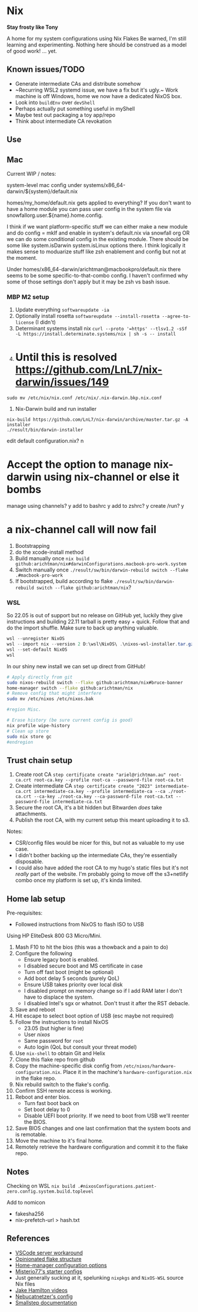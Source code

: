# Nix

**Stay frosty like Tony**

A home for my system configurations using Nix Flakes
Be warned, I'm still learning and experimenting.
Nothing here should be construed as a model of good work!
... yet.


## Known issues/TODO

- Generate intermediate CAs and distribute somehow
- ~Recurring WSL2 systemd issue, we have a fix but it's ugly.~ Work machine is off Windows, home we now have a dedicated NixOS box.
- Look into `buildEnv` over `devShell`
- Perhaps actually put something useful in myShell
- Maybe test out packaging a toy app/repo
- Think about intermediate CA revokation

## Use

## Mac

Current WIP / notes:

system-level mac config under systems/x86_64-darwin/${system}/default.nix

homes/my_home/default.nix gets applied to everything?
If you don't want to have a home module you can pass user config in the system file via snowfallorg.user.${name}.home.config.

I think if we want platform-specific stuff we can either make a new module and do config = mkIf and enable in system's default.nix via snowfall org OR we can do some conditional config in the existing module.
There should be some like system.isDarwin system.isLinux options there.
I think logically it makes sense to moduarize stuff like zsh enablement and config but not at the moment.

Under homes/x86_64-darwin/arichtman@macbookpro/default.nix there seems to be some specific-to-that-combo config.
I haven't confirmed why some of those settings don't apply but it may be zsh vs bash issue.

### MBP M2 setup

1. Update everything `softwareupdate -ia`
1. Optionally install rosetta `softwareupdate --install-rosetta --agree-to-license`
  (I didn't)
1. Determinant systems install nix `curl --proto '=https' --tlsv1.2 -sSf -L https://install.determinate.systems/nix | sh -s -- install`
1. # Until this is resolved https://github.com/LnL7/nix-darwin/issues/149
  `sudo mv /etc/nix/nix.conf /etc/nix/.nix-darwin.bkp.nix.conf`
1. Nix-Darwin build and run installer
```
nix-build https://github.com/LnL7/nix-darwin/archive/master.tar.gz -A installer
./result/bin/darwin-installer
```
edit default configuration.nix? n
# Accept the option to manage nix-darwin using nix-channel or else it bombs
manage using channels? y
add to bashrc y
add to zshrc? y
create /run? y
# a nix-channel call will now fail
1. Bootstrapping
  1. do the xcode-install method
  1. Build manually once `nix build github:arichtman/nix#darwinConfigurations.macbook-pro-work.system`
  1. Switch manually once `./result/sw/bin/darwin-rebuild switch --flake .#macbook-pro-work`
1. If bootstrapped, build according to flake `./result/sw/bin/darwin-rebuild switch --flake github:arichtman/nix`?

### WSL

So 22.05 is out of support but no release on GitHub yet, luckily they give instructions and building 22.11 tarball is pretty easy + quick.
Follow that and do the import shuffle.
Make sure to back up anything valuable.

```powershell
wsl --unregister NixOS
wsl --import nix --version 2 D:\wsl\NixOS\ .\nixos-wsl-installer.tar.gz
wsl --set-default NixOS
wsl
```

In our shiny new install we can set up direct from GitHub!

```Bash
# Apply directly from git
sudo nixos-rebuild switch --flake github:arichtman/nix#bruce-banner
home-manager switch --flake github:arichtman/nix
# Remove config that might interfere
sudo mv /etc/nixos /etc/nixos.bak

#region Misc.

# Erase history (be sure current config is good)
nix profile wipe-history
# Clean up store
sudo nix store gc
#endregion
```

## Trust chain setup

1. Create root CA
   `step certificate create "ariel@richtman.au" root-ca.crt root-ca.key --profile root-ca --password-file root-ca.txt`
1. Create intermediate CA
   `step certificate create "2023" intermediate-ca.crt intermediate-ca.key --profile intermediate-ca --ca ./root-ca.crt --ca-key ./root-ca.key --ca-password-file root-ca.txt --password-file intermediate-ca.txt`
1. Secure the root CA, it's a bit hidden but Bitwarden _does_ take attachments.
1. Publish the root CA, with my current setup this meant uploading it to s3.

Notes:

- CSR/config files would be nicer for this, but not as valuable to my use case.
- I didn't bother backing up the intermediate CAs, they're essentially disposable.
- I could also have added the root CA to my hugo's static files but it's not _really_ part of the website.
  I'm probably going to move off the s3+netlify combo once my platform is set up, it's kinda limited.

## Home lab setup

Pre-requisites:

- Followed instructions from NixOS to flash ISO to USB

Using HP EliteDesk 800 G3 Micro/Mini.

1. Mash F10 to hit the bios (this was a thowback and a pain to do)
1. Configure the following
   - Ensure legacy boot is enabled.
   - I disabled secure boot and MS certificate in case
   - Turn off fast boot (might be optional)
   - Add boot delay 5 seconds (purely QoL)
   - Ensure USB takes priority over local disk
   - I disabled prompt on memory change so if I add RAM later I don't have to displace the system.
   - I disabled Intel's sgx or whatnot. Don't trust it after the RST debacle.
1. Save and reboot
1. Hit escape to select boot option of USB (esc maybe not required)
1. Follow the instructions to install NixOS
   - 23.05 (but higher is fine)
   - User _nixos_
   - Same password for `root`
   - Auto login (QoL but consult your threat model)
1. Use `nix-shell` to obtain Git and Helix
1. Clone this flake repo from github
1. Copy the machine-specific disk config from `/etc/nixos/hardware-configuration.nix`.
   Place it in the machine's `hardware-configuration.nix` in the flake repo.
1. Nix rebuild switch to the flake's config.
1. Confirm SSH remote access is working.
1. Reboot and enter bios.
   - Turn fast boot back on
   - Set boot delay to 0
   - Disable UEFI boot priority. If we need to boot from USB we'll reenter the BIOS.
1. Save BIOS changes and one last confirmation that the system boots and is remotable.
1. Move the machine to it's final home.
1. Remotely retrieve the hardware configuration and commit it to the flake repo.

## Notes

Checking on WSL `nix build .#nixosConfigurations.patient-zero.config.system.build.toplevel`

Add to nomicon

- fakesha256
- nix-prefetch-url > hash.txt

## References

- [VSCode server workaround](https://github.com/msteen/nixos-vscode-server)
- [Opinionated flake structure](https://github.com/snowfallorg/lib)
- [Home-manager configuration options](https://nix-community.github.io/home-manager/options.html)
- [Misterio77's starter configs](https://github.com/Misterio77/nix-starter-configs)
- Just generally sucking at it, spelunking `nixpkgs` and `NixOS-WSL` source Nix files
- [Jake Hamilton videos](https://www.youtube.com/@jakehamiltondev)
- [Nebucatnetzer's config](https://git.2li.ch/Nebucatnetzer/nixos/)
- [Smallstep documentation](https://smallstep.com/docs/step-cli/basic-crypto-operations/index.html)
